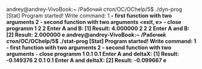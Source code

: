 andrey@andrey-VivoBook:~ /Рабочий стол/OC/OChelp/5$ ./dyn-prog 
[Stat] Program started!
Write command: 
        1 <A> <B> - first function with two arguments
        2 <A> <B> - second function with two arguments
        <exit, e> - close programm
1 2 2
Enter A and B: [1] Result: 4.000000
2 2 2
Enter A and B: [2] Result: 2.000000
e
andrey@andrey-VivoBook:~ /Рабочий стол/OC/OChelp/5$ ./stat-prog 
[Stat] Program started!
Write command: 
        1 <A> <deltaX> - first function with two arguments
        2 <A> <deltaX> - second function with two arguments
        <e> - close programm
1 0.1 0.1
Enter A and deltaX: [1] Result: -0.149376
2 0.1 0.1
Enter A and deltaX: [2] Result: -0.099667
e
